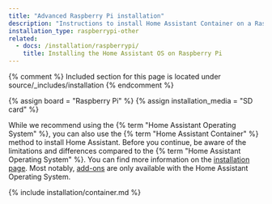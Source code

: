 ```yaml
---
title: "Advanced Raspberry Pi installation"
description: "Instructions to install Home Assistant Container on a Raspberry Pi. This is for advanced users only."
installation_type: raspberrypi-other
related:
  - docs: /installation/raspberrypi/
    title: Installing the Home Assistant OS on Raspberry Pi
---
```


{% comment %}
Included section for this page is located under source/_includes/installation
{% endcomment %}

{% assign board = "Raspberry Pi" %}
{% assign installation_media = "SD card" %}

While we recommend using the {% term "Home Assistant Operating System" %}, you can also use the {% term "Home Assistant Container" %} method to install Home Assistant. Before you continue, be aware of the limitations and differences compared to the {% term "Home Assistant Operating System" %}. You can find more information on the [installation page](/installation/#about-installation-methods). Most notably,
<a href="{{site.baseurl}}/addons">add-ons</a> are only available with the Home Assistant Operating System.

{% include installation/container.md %}
